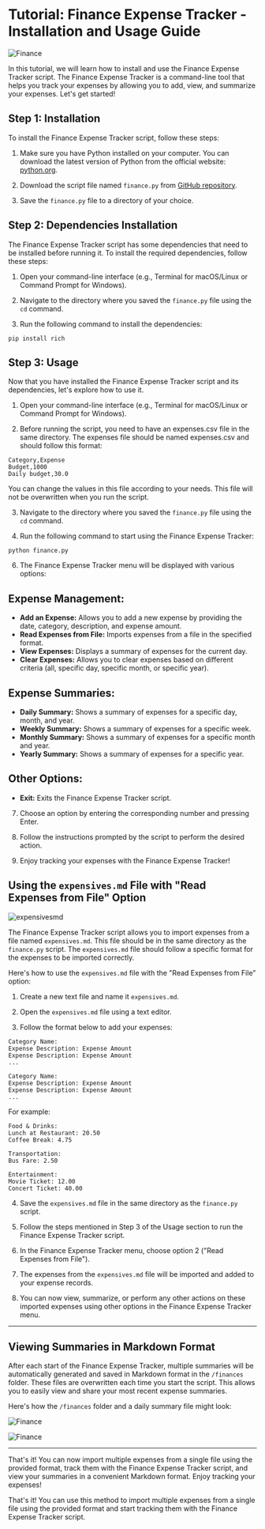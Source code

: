 # Tutorial: Finance Expense Tracker - Installation and Usage Guide




![Finance](finace_tracker_budget2.png)





In this tutorial, we will learn how to install and use the Finance Expense Tracker script. The Finance Expense Tracker is a command-line tool that helps you track your expenses by allowing you to add, view, and summarize your expenses. Let's get started!

## Step 1: Installation

To install the Finance Expense Tracker script, follow these steps:

1. Make sure you have Python installed on your computer. You can download the latest version of Python from the official website: [python.org](https://www.python.org/).

2. Download the script file named `finance.py` from [GitHub repository]([https://github.com/example/finance-expense-tracker](https://github.com/Ins8ne/Finance-Expense-Tracker/tree/main)).

3. Save the `finance.py` file to a directory of your choice.

## Step 2: Dependencies Installation

The Finance Expense Tracker script has some dependencies that need to be installed before running it. To install the required dependencies, follow these steps:

1. Open your command-line interface (e.g., Terminal for macOS/Linux or Command Prompt for Windows).

2. Navigate to the directory where you saved the `finance.py` file using the `cd` command.

3. Run the following command to install the dependencies:

```
pip install rich
```

## Step 3: Usage

Now that you have installed the Finance Expense Tracker script and its dependencies, let's explore how to use it.

1. Open your command-line interface (e.g., Terminal for macOS/Linux or Command Prompt for Windows).

2. Before running the script, you need to have an expenses.csv file in the same directory. The expenses file should be named expenses.csv and should follow this format:

```
Category,Expense
Budget,1000
Daily budget,30.0
```
You can change the values in this file according to your needs. This file will not be overwritten when you run the script.
  

3. Navigate to the directory where you saved the `finance.py` file using the `cd` command.

4. Run the following command to start using the Finance Expense Tracker:

```
python finance.py
```

6. The Finance Expense Tracker menu will be displayed with various options:

## Expense Management:
- **Add an Expense:** Allows you to add a new expense by providing the date, category, description, and expense amount.
- **Read Expenses from File:** Imports expenses from a file in the specified format.
- **View Expenses:** Displays a summary of expenses for the current day.
- **Clear Expenses:** Allows you to clear expenses based on different criteria (all, specific day, specific month, or specific year).

## Expense Summaries:
- **Daily Summary:** Shows a summary of expenses for a specific day, month, and year.
- **Weekly Summary:** Shows a summary of expenses for a specific week.
- **Monthly Summary:** Shows a summary of expenses for a specific month and year.
- **Yearly Summary:** Shows a summary of expenses for a specific year.

## Other Options:
- **Exit:** Exits the Finance Expense Tracker script.


7. Choose an option by entering the corresponding number and pressing Enter.

8. Follow the instructions prompted by the script to perform the desired action.

9. Enjoy tracking your expenses with the Finance Expense Tracker!




## Using the `expensives.md` File with "Read Expenses from File" Option



![expensivesmd](expensivesmd.png)





The Finance Expense Tracker script allows you to import expenses from a file named `expensives.md`. This file should be in the same directory as the `finance.py` script. The `expensives.md` file should follow a specific format for the expenses to be imported correctly.

Here's how to use the `expensives.md` file with the "Read Expenses from File" option:

1. Create a new text file and name it `expensives.md`.

2. Open the `expensives.md` file using a text editor.

3. Follow the format below to add your expenses:

```
Category Name:
Expense Description: Expense Amount
Expense Description: Expense Amount
...

Category Name:
Expense Description: Expense Amount
Expense Description: Expense Amount
...
```

For example:

```
Food & Drinks:
Lunch at Restaurant: 20.50
Coffee Break: 4.75

Transportation:
Bus Fare: 2.50

Entertainment:
Movie Ticket: 12.00
Concert Ticket: 40.00
```

4. Save the `expensives.md` file in the same directory as the `finance.py` script.

5. Follow the steps mentioned in Step 3 of the Usage section to run the Finance Expense Tracker script.

6. In the Finance Expense Tracker menu, choose option 2 ("Read Expenses from File").

7. The expenses from the `expensives.md` file will be imported and added to your expense records.

8. You can now view, summarize, or perform any other actions on these imported expenses using other options in the Finance Expense Tracker menu.



---

## Viewing Summaries in Markdown Format

After each start of the Finance Expense Tracker, multiple summaries will be automatically generated and saved in Markdown format in the `/finances` folder. These files are overwritten each time you start the script. This allows you to easily view and share your most recent expense summaries.

Here's how the `/finances` folder and a daily summary file might look:


![Finance](markdown_folder.png)

![Finance](markdown_daily.png)

---

That's it! You can now import multiple expenses from a single file using the provided format, track them with the Finance Expense Tracker script, and view your summaries in a convenient Markdown format. Enjoy tracking your expenses!

That's it! You can use this method to import multiple expenses from a single file using the provided format and start tracking them with the Finance Expense Tracker script.
